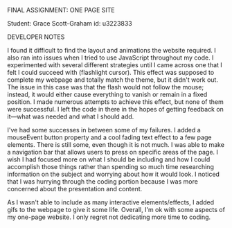 
FINAL ASSIGNMENT: ONE PAGE SITE

Student: Grace Scott-Graham
id: u3223833

DEVELOPER NOTES 

I found it difficult to find the layout and animations the website required. I also ran into issues when I tried to use JavaScript throughout my code. I experimented with several different strategies until I came across one that I felt I could succeed with (flashlight cursor). This effect was supposed to complete my webpage and totally match the theme, but it didn't work out. The issue in this case was that the flash would not follow the mouse; instead, it would either cause everything to vanish or remain in a fixed position. I made numerous attempts to achieve this effect, but none of them were successful. I left the code in there in the hopes of getting feedback on it—what was needed and what I should add. 

I've had some successes in between some of my failures. I added a mouseEvent button property and a cool fading text effect to a few page elements. There is still some, even though it is not much. I was able to make a navigation bar that allows users to press on specific areas of the page. I wish I had focused more on what I should be including and how I could accomplish those things rather than spending so much time researching information on the subject and worrying about how it would look. I noticed that I was hurrying through the coding portion because I was more concerned about the presentation and content. 

As I wasn't able to include as many interactive elements/effects, I added gifs to the webpage to give it some life. 
Overall, I'm ok with some aspects of my one-page website. I only regret not dedicating more time to coding.
